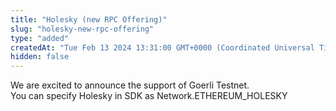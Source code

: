 ```yaml
---
title: "Holesky (new RPC Offering)"
slug: "holesky-new-rpc-offering"
type: "added"
createdAt: "Tue Feb 13 2024 13:31:00 GMT+0000 (Coordinated Universal Time)"
hidden: false
---
```

We are excited to announce the support of Goerli Testnet.  
You can specify Holesky in SDK as Network.ETHEREUM_HOLESKY